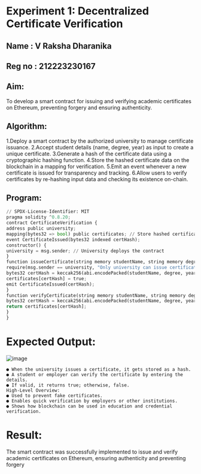 # Experiment 1: Decentralized Certificate Verification
## Name   : V Raksha Dharanika
## Reg no : 212223230167
## Aim:
  To develop a smart contract for issuing and verifying academic certificates on Ethereum, preventing forgery and ensuring authenticity.
## Algorithm:

1.Deploy a smart contract by the authorized university to manage certificate issuance.
2.Accept student details (name, degree, year) as input to create a unique certificate.
3.Generate a hash of the certificate data using a cryptographic hashing function.
4.Store the hashed certificate data on the blockchain in a mapping for verification.
5.Emit an event whenever a new certificate is issued for transparency and tracking.
6.Allow users to verify certificates by re-hashing input data and checking its existence on-chain.

## Program:
```py
// SPDX-License-Identifier: MIT
pragma solidity ^0.8.20;
contract CertificateVerification {
address public university;
mapping(bytes32 => bool) public certificates; // Store hashed certificates
event CertificateIssued(bytes32 indexed certHash);
constructor() {
university = msg.sender; // University deploys the contract
}
function issueCertificate(string memory studentName, string memory degree, uint256 year) public {
require(msg.sender == university, "Only university can issue certificates");
bytes32 certHash = keccak256(abi.encodePacked(studentName, degree, year));
certificates[certHash] = true;
emit CertificateIssued(certHash);
}
function verifyCertificate(string memory studentName, string memory degree, uint256 year) public view returns (bool) {
bytes32 certHash = keccak256(abi.encodePacked(studentName, degree, year));
return certificates[certHash];
}
}
```
# Expected Output:
![image](https://github.com/user-attachments/assets/6252c382-b0ea-4784-a633-c2ecd446abc1)

```
● When the university issues a certificate, it gets stored as a hash.
● A student or employer can verify the certificate by entering the details.
● If valid, it returns true; otherwise, false.
High-Level Overview:
● Used to prevent fake certificates.
● Enables quick verification by employers or other institutions.
● Shows how blockchain can be used in education and credential verification.
```
# Result:
The smart contract was successfully implemented to issue and verify academic certificates on Ethereum, ensuring authenticity and preventing forgery
